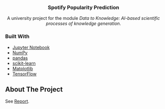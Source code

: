<p align="center">
  <h3 align="center">Spotify Popularity Prediction</h3>

  <p align="center">
    A university project for the module <i>Data to Knowledge: AI-based scientific processes of knowledge generation</i>.
  </p>
</p>

### Built With

* [Jupyter Notebook](https://github.com/jupyter/notebook)
* [NumPy](https://github.com/numpy/numpy)
* [pandas](https://github.com/pandas-dev/pandas)
* [scikit-learn](https://github.com/scikit-learn/scikit-learn)
* [Matplotlib](https://github.com/matplotlib/matplotlib)
* [TensorFlow](https://github.com/tensorflow/tensorflow)


## About The Project

See [Report](https://github.com/mudassarzahid/Spotify-Popularity-Prediction-AI/blob/main/Spotify_Song_Analysis_Report.pdf).

